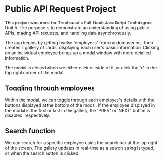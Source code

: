 # Public API Request Project

This project was done for Treehouse's Full Stack JavaScript Techdegree - Unit 5. The purpose is to demonstrate an understanding of using public APIs, making API requests, and handling data asynchronously.

The app begins by getting twelve 'employees' from randomuser.me, then creates a gallery of cards, displaying each user's basic information. Clicking on an individual employee brings up a modal window with more detailed information.

The modal is closed when we either click outside of it, or click the 'x' in the top right corner of the modal.

## Toggling through employees

Within the modal, we can toggle through each employee's details with the buttons displayed at the bottom of the modal. If the employee displayed in the modal is the first or last in the gallery, the 'PREV' or 'NEXT' button is disabled, respectively.

## Search function

We can search for a specific employee using the search bar at the top right of the screen. The gallery updates in real-time as a search string is typed, or when the search button is clicked.
